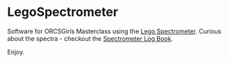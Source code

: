 # LegoSpectrometer

Software for ORCSGirls Masterclass using the <a href="https://publiclab.org/wiki/lego-spectrometer">Lego Spectrometer</a>. Curious about the spectra - checkout the <a href="https://tproffen.github.io/LegoSpectrometer/docs/index.html">Spectrometer Log Book</a>.

Enjoy.

